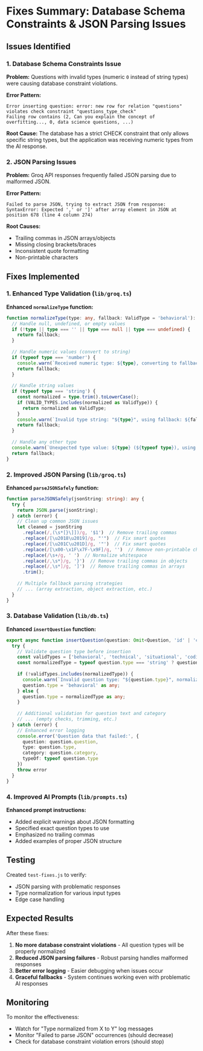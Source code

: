 # Fixes Summary: Database Schema Constraints & JSON Parsing Issues

## Issues Identified

### 1. Database Schema Constraints Issue
**Problem:** Questions with invalid types (numeric `0` instead of string types) were causing database constraint violations.

**Error Pattern:**
```
Error inserting question: error: new row for relation "questions" violates check constraint "questions_type_check"
Failing row contains (2, Can you explain the concept of overfitting..., 0, data science questions, ...)
```

**Root Cause:** The database has a strict CHECK constraint that only allows specific string types, but the application was receiving numeric types from the AI response.

### 2. JSON Parsing Issues
**Problem:** Groq API responses frequently failed JSON parsing due to malformed JSON.

**Error Pattern:**
```
Failed to parse JSON, trying to extract JSON from response: SyntaxError: Expected ',' or ']' after array element in JSON at position 678 (line 4 column 274)
```

**Root Causes:**
- Trailing commas in JSON arrays/objects
- Missing closing brackets/braces
- Inconsistent quote formatting
- Non-printable characters

## Fixes Implemented

### 1. Enhanced Type Validation (`lib/groq.ts`)

**Enhanced `normalizeType` function:**
```typescript
function normalizeType(type: any, fallback: ValidType = 'behavioral'): ValidType {
  // Handle null, undefined, or empty values
  if (!type || type === '' || type === null || type === undefined) {
    return fallback;
  }
  
  // Handle numeric values (convert to string)
  if (typeof type === 'number') {
    console.warn(`Received numeric type: ${type}, converting to fallback: ${fallback}`);
    return fallback;
  }
  
  // Handle string values
  if (typeof type === 'string') {
    const normalized = type.trim().toLowerCase();
    if (VALID_TYPES.includes(normalized as ValidType)) {
      return normalized as ValidType;
    }
    console.warn(`Invalid type string: "${type}", using fallback: ${fallback}`);
    return fallback;
  }
  
  // Handle any other type
  console.warn(`Unexpected type value: ${type} (${typeof type}), using fallback: ${fallback}`);
  return fallback;
}
```

### 2. Improved JSON Parsing (`lib/groq.ts`)

**Enhanced `parseJSONSafely` function:**
```typescript
function parseJSONSafely(jsonString: string): any {
  try {
    return JSON.parse(jsonString);
  } catch (error) {
    // Clean up common JSON issues
    let cleaned = jsonString
      .replace(/,(\s*[}\]])/g, '$1')  // Remove trailing commas
      .replace(/[\u2018\u2019]/g, "'")  // Fix smart quotes
      .replace(/[\u201C\u201D]/g, '"')  // Fix smart quotes
      .replace(/[\x00-\x1F\x7F-\x9F]/g, '')  // Remove non-printable chars
      .replace(/\s+/g, ' ')  // Normalize whitespace
      .replace(/,\s*}/g, '}')  // Remove trailing commas in objects
      .replace(/,\s*]/g, ']')  // Remove trailing commas in arrays
      .trim();
    
    // Multiple fallback parsing strategies
    // ... (array extraction, object extraction, etc.)
  }
}
```

### 3. Database Validation (`lib/db.ts`)

**Enhanced `insertQuestion` function:**
```typescript
export async function insertQuestion(question: Omit<Question, 'id' | 'created_at'>): Promise<Question> {
  try {
    // Validate question type before insertion
    const validTypes = ['behavioral', 'technical', 'situational', 'coding', 'sql_query_writing', 'python_data_science'];
    const normalizedType = typeof question.type === 'string' ? question.type.toLowerCase().trim() : 'behavioral';
    
    if (!validTypes.includes(normalizedType)) {
      console.warn(`Invalid question type: "${question.type}", normalizing to "behavioral"`);
      question.type = 'behavioral' as any;
    } else {
      question.type = normalizedType as any;
    }
    
    // Additional validation for question text and category
    // ... (empty checks, trimming, etc.)
  } catch (error) {
    // Enhanced error logging
    console.error('Question data that failed:', {
      question: question.question,
      type: question.type,
      category: question.category,
      typeOf: typeof question.type
    })
    throw error
  }
}
```

### 4. Improved AI Prompts (`lib/prompts.ts`)

**Enhanced prompt instructions:**
- Added explicit warnings about JSON formatting
- Specified exact question types to use
- Emphasized no trailing commas
- Added examples of proper JSON structure

## Testing

Created `test-fixes.js` to verify:
- JSON parsing with problematic responses
- Type normalization for various input types
- Edge case handling

## Expected Results

After these fixes:
1. **No more database constraint violations** - All question types will be properly normalized
2. **Reduced JSON parsing failures** - Robust parsing handles malformed responses
3. **Better error logging** - Easier debugging when issues occur
4. **Graceful fallbacks** - System continues working even with problematic AI responses

## Monitoring

To monitor the effectiveness:
- Watch for "Type normalized from X to Y" log messages
- Monitor "Failed to parse JSON" occurrences (should decrease)
- Check for database constraint violation errors (should stop) 